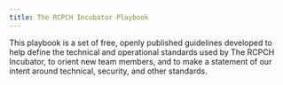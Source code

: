 ```yaml
---
title: The RCPCH Incubator Playbook
---
```


This playbook is a set of free, openly published guidelines developed to help define the technical and operational standards used by The RCPCH Incubator, to orient new team members, and to make a statement of our intent around technical, security, and other standards.
